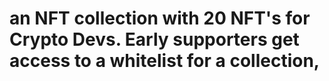 # an NFT collection with 20 NFT's for Crypto Devs. Early supporters get access to a whitelist for a collection,
